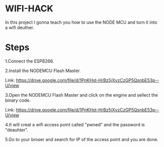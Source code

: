 # WIFI-HACK
In this project I gonna teach you how to use the NODE MCU and turn it into a wifi deuther.

# Steps

1.Connect the ESP8266.

2.Install the NODEMCU Flash Master.

Link:
https://drive.google.com/file/d/1PnKHst-HrBz5jXyzCzGP5QsnbE53p--U/view

3.Open the NODEMCU Flash Master and click on the engine and sellect the binary code.

Link:
https://drive.google.com/file/d/1PnKHst-HrBz5jXyzCzGP5QsnbE53p--U/view

4.It will creat a wifi access point called "pwned" and the password is "deauhter".

5.Go to your broser and search for IP of the access point and you are done.
